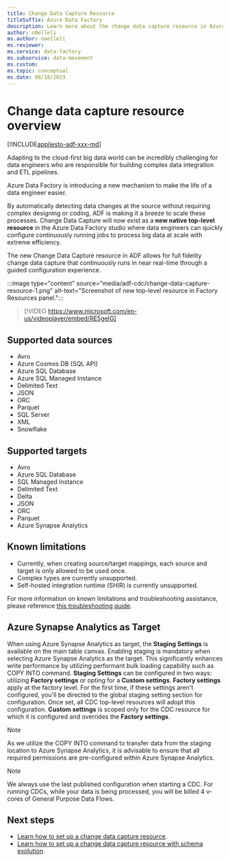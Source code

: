 ```yaml
---
title: Change Data Capture Resource
titleSuffix: Azure Data Factory
description: Learn more about the change data capture resource in Azure Data Factory.
author: n0elleli
ms.author: noelleli
ms.reviewer:
ms.service: data-factory
ms.subservice: data-movement
ms.custom:
ms.topic: conceptual
ms.date: 08/18/2023
---
```


# Change data capture resource overview
[!INCLUDE[appliesto-adf-xxx-md](includes/appliesto-adf-xxx-md.md)]

Adapting to the cloud-first big data world can be incredibly challenging for data engineers who are responsible for building complex data integration and ETL pipelines. 

Azure Data Factory is introducing a new mechanism to make the life of a data engineer easier. 

By automatically detecting data changes at the source without requiring complex designing or coding, ADF is making it a breeze to scale these processes. Change Data Capture will now exist as a **new native top-level resource** in the Azure Data Factory studio where data engineers can quickly configure continuously running jobs to process big data at scale with extreme efficiency. 

The new Change Data Capture resource in ADF allows for full fidelity change data capture that continuously runs in near real-time through a guided configuration experience. 

:::image type="content" source="media/adf-cdc/change-data-capture-resource-1.png" alt-text="Screenshot of new top-level resource in Factory Resources panel.":::

> [!VIDEO https://www.microsoft.com/en-us/videoplayer/embed/RE5geIG]

## Supported data sources

* Avro
* Azure Cosmos DB (SQL API)
* Azure SQL Database
* Azure SQL Managed Instance
* Delimited Text
* JSON
* ORC
* Parquet
* SQL Server
* XML
* Snowflake

## Supported targets

* Avro
* Azure SQL Database
* SQL Managed Instance
* Delimited Text
* Delta
* JSON
* ORC
* Parquet
* Azure Synapse Analytics

## Known limitations
* Currently, when creating source/target mappings, each source and target is only allowed to be used once. 
* Complex types are currently unsupported.
* Self-hosted integration runtime (SHIR) is currently unsupported.

For more information on known limitations and troubleshooting assistance, please reference [this troubleshooting guide](change-data-capture-troubleshoot.md).

## Azure Synapse Analytics as Target
When using Azure Synapse Analytics as target, the **Staging Settings** is available on the main table canvas. Enabling staging is mandatory when selecting Azure Synapse Analytics as the target. This significantly enhances write performance by utilizing performant bulk loading capability such as COPY INTO command. **Staging Settings** can be configured in two ways: utilizing **Factory settings** or opting for a **Custom settings**. **Factory settings** apply at the factory level. For the first time, if these settings aren't configured, you'll be directed to the global staging setting section for configuration. Once set, all CDC top-level resources will adopt this configuration. **Custom settings** is scoped only for the CDC resource for which it is configured and overrides the **Factory settings**.

> [!NOTE]
> As we utilize the COPY INTO command to transfer data from the staging location to Azure Synapse Analytics, it is advisable to ensure that all required permissions are pre-configured within Azure Synapse Analytics.


> [!NOTE]
> We always use the last published configuration when starting a CDC. For running CDCs, while your data is being processed, you will be billed 4 v-cores of General Purpose Data Flows.

## Next steps
- [Learn how to set up a change data capture resource](how-to-change-data-capture-resource.md).
- [Learn how to set up a change data capture resource with schema evolution](how-to-change-data-capture-resource-with-schema-evolution.md).
